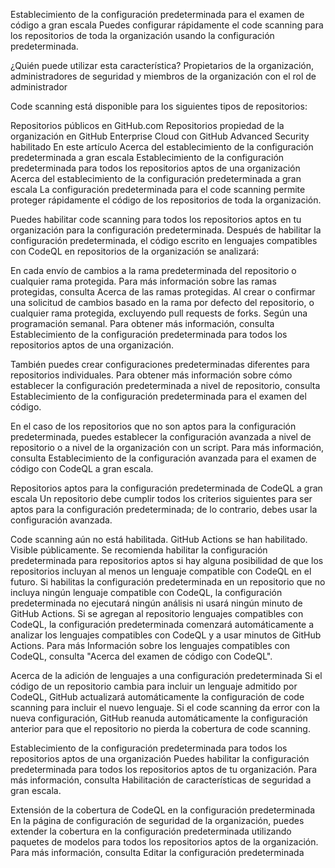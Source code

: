 Establecimiento de la configuración predeterminada para el examen de código a gran escala
Puedes configurar rápidamente el code scanning para los repositorios de toda la organización usando la configuración predeterminada.

¿Quién puede utilizar esta característica?
Propietarios de la organización, administradores de seguridad y miembros de la organización con el rol de administrador

Code scanning está disponible para los siguientes tipos de repositorios:

Repositorios públicos en GitHub.com
Repositorios propiedad de la organización en GitHub Enterprise Cloud con GitHub Advanced Security habilitado
En este artículo
Acerca del establecimiento de la configuración predeterminada a gran escala
Establecimiento de la configuración predeterminada para todos los repositorios aptos de una organización
Acerca del establecimiento de la configuración predeterminada a gran escala
La configuración predeterminada para el code scanning permite proteger rápidamente el código de los repositorios de toda la organización.

Puedes habilitar code scanning para todos los repositorios aptos en tu organización para la configuración predeterminada. Después de habilitar la configuración predeterminada, el código escrito en lenguajes compatibles con CodeQL en repositorios de la organización se analizará:

En cada envío de cambios a la rama predeterminada del repositorio o cualquier rama protegida. Para más información sobre las ramas protegidas, consulta Acerca de las ramas protegidas.
Al crear o confirmar una solicitud de cambios basado en la rama por defecto del repositorio, o cualquier rama protegida, excluyendo pull requests de forks.
Según una programación semanal.
Para obtener más información, consulta Establecimiento de la configuración predeterminada para todos los repositorios aptos de una organización.

También puedes crear configuraciones predeterminadas diferentes para repositorios individuales. Para obtener más información sobre cómo establecer la configuración predeterminada a nivel de repositorio, consulta Establecimiento de la configuración predeterminada para el examen del código.

En el caso de los repositorios que no son aptos para la configuración predeterminada, puedes establecer la configuración avanzada a nivel de repositorio o a nivel de la organización con un script. Para más información, consulta Establecimiento de la configuración avanzada para el examen de código con CodeQL a gran escala.


Repositorios aptos para la configuración predeterminada de CodeQL a gran escala
Un repositorio debe cumplir todos los criterios siguientes para ser aptos para la configuración predeterminada; de lo contrario, debes usar la configuración avanzada.

Code scanning aún no está habilitada.
GitHub Actions se han habilitado.
Visible públicamente.
Se recomienda habilitar la configuración predeterminada para repositorios aptos si hay alguna posibilidad de que los repositorios incluyan al menos un lenguaje compatible con CodeQL en el futuro. Si habilitas la configuración predeterminada en un repositorio que no incluya ningún lenguaje compatible con CodeQL, la configuración predeterminada no ejecutará ningún análisis ni usará ningún minuto de GitHub Actions. Si se agregan al repositorio lenguajes compatibles con CodeQL, la configuración predeterminada comenzará automáticamente a analizar los lenguajes compatibles con CodeQL y a usar minutos de GitHub Actions. Para más Información sobre los lenguajes compatibles con CodeQL, consulta "Acerca del examen de código con CodeQL".

Acerca de la adición de lenguajes a una configuración predeterminada
Si el código de un repositorio cambia para incluir un lenguaje admitido por CodeQL, GitHub actualizará automáticamente la configuración de code scanning para incluir el nuevo lenguaje. Si el code scanning da error con la nueva configuración, GitHub reanuda automáticamente la configuración anterior para que el repositorio no pierda la cobertura de code scanning.

Establecimiento de la configuración predeterminada para todos los repositorios aptos de una organización
Puedes habilitar la configuración predeterminada para todos los repositorios aptos de tu organización. Para más información, consulta Habilitación de características de seguridad a gran escala.

Extensión de la cobertura de CodeQL en la configuración predeterminada
En la página de configuración de seguridad de la organización, puedes extender la cobertura en la configuración predeterminada utilizando paquetes de modelos para todos los repositorios aptos de la organización. Para más información, consulta Editar la configuración predeterminada
